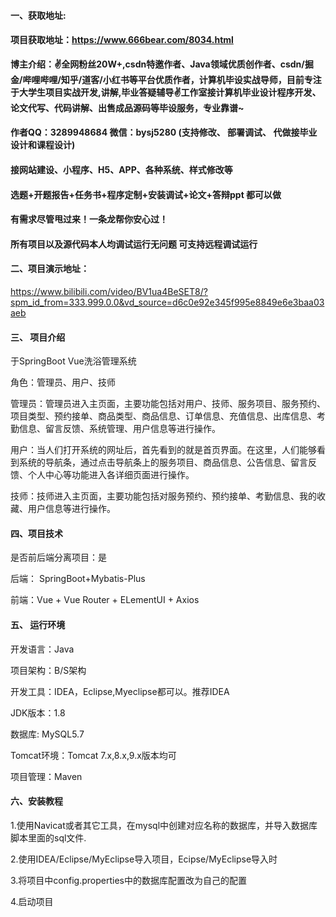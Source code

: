 #### 一、获取地址:

#### 项目获取地址：https://www.666bear.com/8034.html

**博主介绍：✌全网粉丝20W+,csdn特邀作者、Java领域优质创作者、csdn/掘金/哔哩哔哩/知乎/道客/小红书等平台优质作者，计算机毕设实战导师，目前专注于大学生项目实战开发,讲解,毕业答疑辅导✌工作室接计算机毕业设计程序开发、论文代写、代码讲解、出售成品源码等毕设服务，专业靠谱~**

#### 作者QQ：3289948684 微信：bysj5280 (支持修改、 部署调试、 代做接毕业设计和课程设计)

#### 接网站建设、小程序、H5、APP、各种系统、样式修改等

#### 选题+开题报告+任务书+程序定制+安装调试+论文+答辩ppt 都可以做

#### 有需求尽管甩过来！一条龙帮你安心过！

#### 所有项目以及源代码本人均调试运行无问题 可支持远程调试运行


#### 二、项目演示地址：

https://www.bilibili.com/video/BV1ua4BeSET8/?spm_id_from=333.999.0.0&vd_source=d6c0e92e345f995e8849e6e3baa03aeb

#### 三、 项目介绍

于SpringBoot Vue洗浴管理系统

角色：管理员、用户、技师

管理员：管理员进入主页面，主要功能包括对用户、技师、服务项目、服务预约、项目类型、预约接单、商品类型、商品信息、订单信息、充值信息、出库信息、考勤信息、留言反馈、系统管理、用户信息等进行操作。

用户：当人们打开系统的网址后，首先看到的就是首页界面。在这里，人们能够看到系统的导航条，通过点击导航条上的服务项目、商品信息、公告信息、留言反馈、个人中心等功能进入各详细页面进行操作。

技师：技师进入主页面，主要功能包括对服务预约、预约接单、考勤信息、我的收藏、用户信息等进行操作。

#### 四、项目技术

是否前后端分离项目：是

后端： SpringBoot+Mybatis-Plus

前端：Vue + Vue Router + ELementUI + Axios

#### 五、 运行环境

开发语言：Java

项目架构：B/S架构

开发工具：IDEA，Eclipse,Myeclipse都可以。推荐IDEA

JDK版本：1.8

数据库: MySQL5.7

Tomcat环境：Tomcat 7.x,8.x,9.x版本均可

项目管理：Maven



#### 六、安装教程

1.使用Navicat或者其它工具，在mysql中创建对应名称的数据库，并导入数据库脚本里面的sql文件.

2.使用IDEA/Eclipse/MyEclipse导入项目，Ecipse/MyEclipse导入时

3.将项目中config.properties中的数据库配置改为自己的配置

4.启动项目
